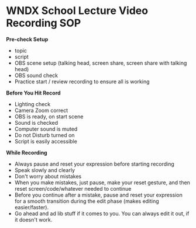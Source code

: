 # WNDX School Lecture Video Recording SOP

**Pre-check Setup**
- topic
- script
- OBS scene setup (talking head, screen share, screen share with talking head)
- OBS sound check
- Practice start / review recording to ensure all is working

**Before You Hit Record**
- Lighting check
- Camera Zoom correct
- OBS is ready, on start scene
- Sound is checked
- Computer sound is muted 
- Do not Disturb turned on
- Script is easily accessible

**While Recording**
- Always pause and reset your expression before starting recording
- Speak slowly and clearly
- Don't worry about mistakes
- When you make mistakes, just pause, make your reset gesture, and then reset screen/code/whatever needed to continue
- Before you continue after a mistake, pause and reset your expression for a smooth transition during the edit phase (makes editing easier/faster).
- Go ahead and ad lib stuff if it comes to you. You can always edit it out, if it doesn't work.


